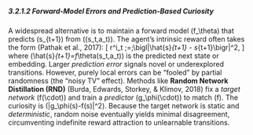 ##### 3.2.1.2 Forward-Model Errors and Prediction-Based Curiosity
A widespread alternative is to maintain a forward model \(f_\theta\) that predicts \(s_{t+1}\) from \((s_t,a_t)\). The agent’s intrinsic reward often takes the form (Pathak et al., 2017):
\[
r^i_t \;=\;\bigl\|\hat{s}_{t+1} - s_{t+1}\bigr\|^2,
\]
where \(\hat{s}_{t+1}=f_\theta(s_t,a_t)\) is the predicted next state or embedding. Larger *prediction error* signals novel or underexplored transitions. However, purely local errors can be “fooled” by partial randomness (the “noisy TV” effect). Methods like **Random Network Distillation (RND)** (Burda, Edwards, Storkey, & Klimov, 2018) fix a *target network* \(f(\cdot)\) and train a *predictor* \(g_\phi(\cdot)\) to match \(f\). The curiosity is \(\|g_\phi(s)-f(s)\|^2\). Because the target network is static and *deterministic*, random noise eventually yields minimal disagreement, circumventing indefinite reward attraction to unlearnable transitions.
